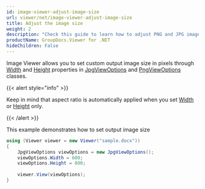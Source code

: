 ```yaml
---
id: image-viewer-adjust-image-size
url: viewer/net/image-viewer-adjust-image-size
title: Adjust the image size
weight: 2
description: "Check this guide to learn how to adjust PNG and JPG images size when rendering documents with Image Viewer by GroupDocs for .NET."
productName: GroupDocs.Viewer for .NET
hideChildren: False
---
```

Image Viewer allows you to set custom output image size in pixels through [Width](https://apireference.groupdocs.com/net/viewer/groupdocs.viewer.options/jpgviewoptions/properties/width) and [Height](https://apireference.groupdocs.com/net/viewer/groupdocs.viewer.options/jpgviewoptions/properties/height) properties in [JpgViewOptions](https://apireference.groupdocs.com/net/viewer/groupdocs.viewer.options/jpgviewoptions) and [PngViewOptions](https://apireference.groupdocs.com/net/viewer/groupdocs.viewer.options/pngviewoptions) classes.

{{< alert style="info" >}}

Keep in mind that aspect ratio is automatically applied when you set [Width](https://apireference.groupdocs.com/net/viewer/groupdocs.viewer.options/jpgviewoptions/properties/width) or [Height](https://apireference.groupdocs.com/net/viewer/groupdocs.viewer.options/jpgviewoptions/properties/height) only.

{{< /alert >}}

This example demonstrates how to set output image size

```csharp
using (Viewer viewer = new Viewer("sample.docx"))
{
    JpgViewOptions viewOptions = new JpgViewOptions();
    viewOptions.Width = 600;
    viewOptions.Height = 800;
    
    viewer.View(viewOptions);
}
```
